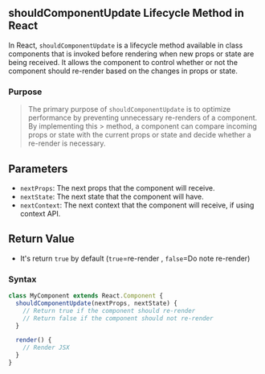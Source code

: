 ## shouldComponentUpdate Lifecycle Method in React

In React, `shouldComponentUpdate` is a lifecycle method available in class components that is invoked before rendering when new props or state are being received. It allows the component to control whether or not the component should re-render based on the changes in props or state.

### Purpose

> The primary purpose of `shouldComponentUpdate` is to optimize performance by preventing unnecessary re-renders of a component. By implementing this > method, a component can compare incoming props or state with the current props or state and decide whether a re-render is necessary.

## Parameters

- `nextProps`: The next props that the component will receive.
- `nextState`: The next state that the component will have.
- `nextContext`: The next context that the component will receive, if using context API.

## Return Value

- It's return `true` by default (`true`=re-render , `false`=Do note re-render)

### Syntax

```jsx
class MyComponent extends React.Component {
  shouldComponentUpdate(nextProps, nextState) {
    // Return true if the component should re-render
    // Return false if the component should not re-render
  }

  render() {
    // Render JSX
  }
}
```
